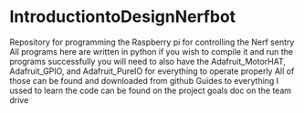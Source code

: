 # IntroductiontoDesignNerfbot
Repository for programming the Raspberry pi for controlling the Nerf sentry
All programs here are written in python
if you wish to compile it and run the programs successfully you will need to also have the Adafruit_MotorHAT, Adafruit_GPIO, and Adafruit_PureIO for everything to operate properly
All of those can be found and downloaded from github
Guides to everything I ussed to learn the code can be found on the project goals doc on the team drive
